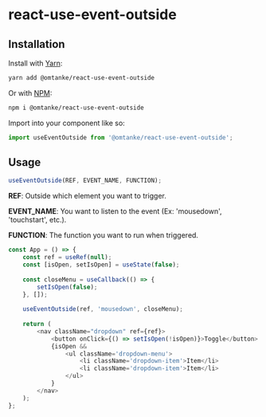 # react-use-event-outside

## Installation

Install with [Yarn](https://yarnpkg.com/):

```sh
yarn add @omtanke/react-use-event-outside
```

Or with [NPM](https://www.npmjs.com/):

```sh
npm i @omtanke/react-use-event-outside
```

Import into your component like so:

```javascript
import useEventOutside from '@omtanke/react-use-event-outside';
```

## Usage

```javascript
useEventOutside(REF, EVENT_NAME, FUNCTION);
```
**REF**: Outside which element you want to trigger.

**EVENT_NAME**: You want to listen to the event (Ex: 'mousedown', 'touchstart', etc.).

**FUNCTION**: The function you want to run when triggered.

```javascript
const App = () => {
    const ref = useRef(null);
    const [isOpen, setIsOpen] = useState(false);
    
    const closeMenu = useCallback(() => {
        setIsOpen(false);
    }, []);
    
    useEventOutside(ref, 'mousedown', closeMenu);
    
    return (
        <nav className="dropdown" ref={ref}>
            <button onClick={() => setIsOpen(!isOpen)}>Toggle</button>
            {isOpen &&
                <ul className='dropdown-menu'>
                    <li className='dropdown-item'>Item</li>
                    <li className='dropdown-item'>Item</li>
                </ul>    
            }
        </nav>
    );
};
```